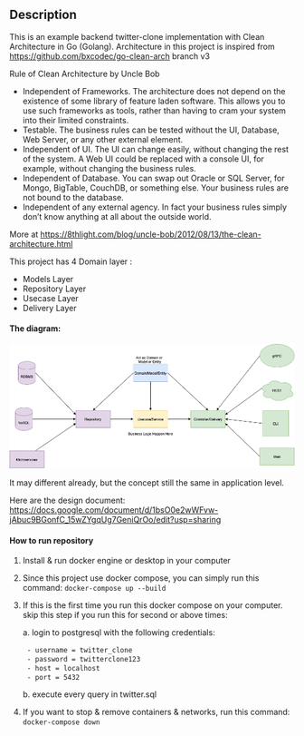 ## Description

This is an example backend twitter-clone implementation with Clean Architecture in Go (Golang). Architecture in this project is inspired from https://github.com/bxcodec/go-clean-arch branch v3

Rule of Clean Architecture by Uncle Bob
- Independent of Frameworks. The architecture does not depend on the existence of some library of feature laden software. This allows you to use such frameworks as tools, rather than having to cram your system into their limited constraints.
- Testable. The business rules can be tested without the UI, Database, Web Server, or any other external element.
- Independent of UI. The UI can change easily, without changing the rest of the system. A Web UI could be replaced with a console UI, for example, without changing the business rules.
- Independent of Database. You can swap out Oracle or SQL Server, for Mongo, BigTable, CouchDB, or something else. Your business rules are not bound to the database.
- Independent of any external agency. In fact your business rules simply don’t know anything at all about the outside world.

More at https://8thlight.com/blog/uncle-bob/2012/08/13/the-clean-architecture.html

This project has 4 Domain layer :

- Models Layer
- Repository Layer
- Usecase Layer
- Delivery Layer

#### The diagram:

![golang clean architecture](https://github.com/alifahsanilsatria/twitter-clone/raw/master/clean-arch.png)

It may different already, but the concept still the same in application level.

Here are the design document:
https://docs.google.com/document/d/1bsO0e2wWFvw-jAbuc9BGonfC_15wZYgqUg7GeniQrOo/edit?usp=sharing

#### How to run repository
1. Install & run docker engine or desktop in your computer

2. Since this project use docker compose, you can simply run this command:
    ```docker-compose up --build```

3. If this is the first time you run this docker compose on your computer. skip this step if you run this for second or above times:

    a. login to postgresql with the following credentials: 
        
        - username = twitter_clone
        - password = twitterclone123
        - host = localhost
        - port = 5432

    b. execute every query in twitter.sql

4. If you want to stop & remove containers & networks, run this command:
    ```docker-compose down```
